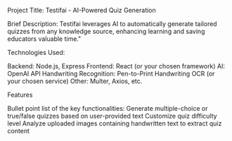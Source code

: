 Project Title: Testifai - AI-Powered Quiz Generation

Brief Description: Testifai leverages AI to automatically generate tailored quizzes from any knowledge source, enhancing learning and saving educators valuable time."

Technologies Used:

Backend: Node.js, Express
Frontend: React (or your chosen framework)
AI: OpenAI API
Handwriting Recognition: Pen-to-Print Handwriting OCR (or your chosen service)
Other: Multer, Axios, etc.

Features

Bullet point list of the key functionalities:
Generate multiple-choice or true/false quizzes based on user-provided text
Customize quiz difficulty level
Analyze uploaded images containing handwritten text to extract quiz content
